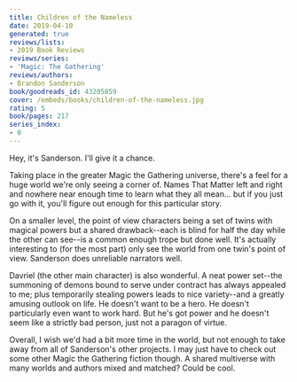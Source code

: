 ```yaml
---
title: Children of the Nameless
date: 2019-04-10
generated: true
reviews/lists:
- 2019 Book Reviews
reviews/series:
- 'Magic: The Gathering'
reviews/authors:
- Brandon Sanderson
book/goodreads_id: 43205859
cover: /embeds/books/children-of-the-nameless.jpg
rating: 5
book/pages: 217
series_index:
- 0
---
```

Hey, it's Sanderson. I'll give it a chance.  

Taking place in the greater Magic the Gathering universe, there's a feel for a huge world we're only seeing a corner of. Names That Matter left and right and nowhere near enough time to learn what they all mean... but if you just go with it, you'll figure out enough for this particular story.  

<!--more-->

On a smaller level, the point of view characters being a set of twins with magical powers but a shared drawback--each is blind for half the day while the other can see--is a common enough trope but done well. It's actually interesting to (for the most part) only see the world from one twin's point of view. Sanderson does unreliable narrators well.  

Davriel (the other main character) is also wonderful. A neat power set--the summoning of demons bound to serve under contract has always appealed to me; plus temporarily stealing powers leads to nice variety--and a greatly amusing outlook on life. He doesn't want to be a hero. He doesn't particularly even want to work hard. But he's got power and he doesn't seem like a strictly bad person, just not a paragon of virtue.  

Overall, I wish we'd had a bit more time in the world, but not enough to take away from all of Sanderson's other projects. I may just have to check out some other Magic the Gathering fiction though. A shared multiverse with many worlds and authors mixed and matched? Could be cool.